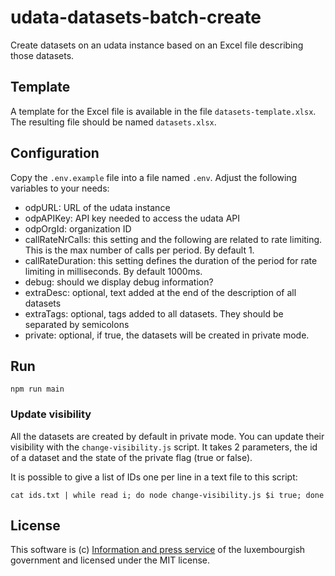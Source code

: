 # udata-datasets-batch-create

Create datasets on an udata instance based on an Excel file describing those datasets.

## Template

A template for the Excel file is available in the file `datasets-template.xlsx`. The resulting file should be named `datasets.xlsx`.

## Configuration

Copy the `.env.example` file into a file named `.env`. Adjust the following variables to your needs:

- odpURL: URL of the udata instance
- odpAPIKey: API key needed to access the udata API
- odpOrgId: organization ID
- callRateNrCalls: this setting and the following are related to rate limiting. This is the max number of calls per period. By default 1.
- callRateDuration: this setting defines the duration of the period for rate limiting in milliseconds. By default 1000ms.
- debug: should we display debug information?
- extraDesc: optional, text added at the end of the description of all datasets
- extraTags: optional, tags added to all datasets. They should be separated by semicolons
- private: optional, if true, the datasets will be created in private mode.

## Run

```npm run main```

### Update visibility

All the datasets are created by default in private mode. You can update their visibility with the `change-visibility.js` script. It takes 2 parameters, the id of a dataset and the state of the private flag (true or false).

It is possible to give a list of IDs one per line in a text file to this script:

```
cat ids.txt | while read i; do node change-visibility.js $i true; done
```

## License
This software is (c) [Information and press service](https://sip.gouvernement.lu/en.html) of the luxembourgish government and licensed under the MIT license.
